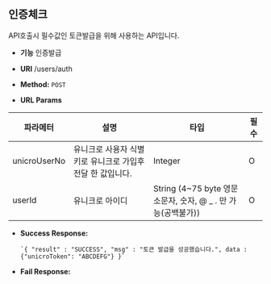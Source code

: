 **인증체크**
----
API호출시 필수값인 토큰발급을 위해 사용하는 API입니다.

* **기능**
  인증발급

* **URI**
  /users/auth

* **Method:**
  `POST`

*  **URL Params**

| 파라메터 | 설명 | 타입 | 필수 |
|--|--|--|--|
| unicroUserNo|유니크로 사용자 식별키로 유니크로 가입후 전달 한 값입니다. | Integer | O |
| userId|유니크로 아이디| String (4~75 byte 영문소문자, 숫자, @ _ . 만 가능(공백불가)) | O |
 
* **Success Response:**
 
      `{ "result" : "SUCCESS", "msg" : "토큰 발급을 성공했습니다.", data : {"unicroToken": "ABCDEFG"} }`

* **Fail Response:**

